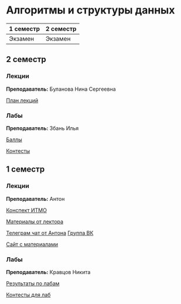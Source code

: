 # Алгоритмы и структуры данных

|1 семестр|2 семестр|
|---|---|
|Экзамен|Экзамен|

## 2 семестр
### Лекции

**Преподаватель:** Буланова Нина Сергеевна

[План лекций](https://docs.google.com/spreadsheets/d/1L2ja62S3xaAG9tGxOjSkV_20swbb0-o051aTwjcLyiA/edit#gid=1967292923)

### Лабы

**Преподаватель:** Збань Илья

[Баллы](https://docs.google.com/spreadsheets/d/1j3N3L9A8RZX56ird2hINcRD-bkXuU8yLa9TPkXq2CVU/edit#gid=192058897)

[Контесты](https://neerc.ifmo.ru/p)

## 1 семестр
### Лекции

**Преподаватель:** Антон

[Конспект ИТМО](http://neerc.ifmo.ru/wiki/index.php?title=%D0%90%D0%BB%D0%B3%D0%BE%D1%80%D0%B8%D1%82%D0%BC%D1%8B_%D0%B8_%D1%81%D1%82%D1%80%D1%83%D0%BA%D1%82%D1%83%D1%80%D1%8B_%D0%B4%D0%B0%D0%BD%D0%BD%D1%8B%D1%85)

[Материалы от лектора](https://neerc.ifmo.ru/teaching/disalgo/algo/)

[Телеграм чат от Антона](https://t.me/discretmath) [Группа ВК](https://vk.com/disalgo)

[Сайт с материалами](http://neerc.ifmo.ru/teaching/disalgo/)

### Лабы

**Преподаватель:** Кравцов Никита

[Результаты по лабам](https://docs.google.com/spreadsheets/d/1j3N3L9A8RZX56ird2hINcRD-bkXuU8yLa9TPkXq2CVU/edit#gid=0)

[Контесты для лаб](http://neerc.ifmo.ru/pcms2client/login.xhtml)

